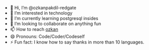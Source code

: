 - 👋 Hi, I’m @ozkanpakdil-redgate
- 👀 I’m interested in technology
- 🌱 I’m currently learning postgresql insides
- 💞️ I’m looking to collaborate on anything fun
- 📫 How to reach [ozkan](https://ozkanpakdil.github.io/)
- 😄 Pronouns: Code/Coder/Codeself
- ⚡ Fun fact: I know how to say thanks in more than 10 languages.

<!---
ozkanpakdil-redgate/ozkanpakdil-redgate is a ✨ special ✨ repository because its `README.md` (this file) appears on your GitHub profile.
You can click the Preview link to take a look at your changes.
--->
